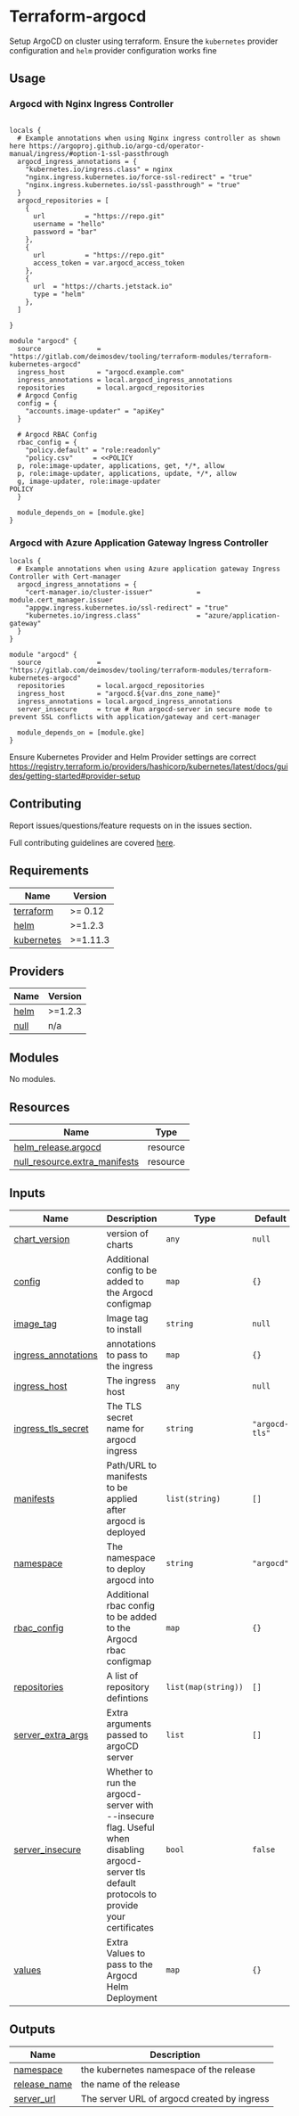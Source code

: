 # Terraform-argocd
Setup ArgoCD on cluster using terraform. Ensure the `kubernetes` provider configuration and `helm` provider configuration works fine

## Usage


### Argocd with Nginx Ingress Controller
```hcl

locals {
  # Example annotations when using Nginx ingress controller as shown here https://argoproj.github.io/argo-cd/operator-manual/ingress/#option-1-ssl-passthrough
  argocd_ingress_annotations = {
    "kubernetes.io/ingress.class" = nginx
    "nginx.ingress.kubernetes.io/force-ssl-redirect" = "true"
    "nginx.ingress.kubernetes.io/ssl-passthrough" = "true"
  }
  argocd_repositories = [
    {
      url          = "https://repo.git"
      username = "hello"
      password = "bar"
    },
    {
      url          = "https://repo.git"
      access_token = var.argocd_access_token
    },
    {
      url  = "https://charts.jetstack.io"
      type = "helm"
    },
  ]

}

module "argocd" {
  source              = "https://gitlab.com/deimosdev/tooling/terraform-modules/terraform-kubernetes-argocd"
  ingress_host        = "argocd.example.com"
  ingress_annotations = local.argocd_ingress_annotations
  repositories        = local.argocd_repositories
  # Argocd Config
  config = {
    "accounts.image-updater" = "apiKey"
  }

  # Argocd RBAC Config
  rbac_config = {
    "policy.default" = "role:readonly"
    "policy.csv"     = <<POLICY
  p, role:image-updater, applications, get, */*, allow
  p, role:image-updater, applications, update, */*, allow
  g, image-updater, role:image-updater
POLICY
  }

  module_depends_on = [module.gke]
}
```

### Argocd with Azure Application Gateway Ingress Controller
```hcl
locals {
  # Example annotations when using Azure application gateway Ingress Controller with Cert-manager
  argocd_ingress_annotations = {
    "cert-manager.io/cluster-issuer"           = module.cert_manager.issuer
    "appgw.ingress.kubernetes.io/ssl-redirect" = "true"
    "kubernetes.io/ingress.class"              = "azure/application-gateway"
  }
}

module "argocd" {
  source              = "https://gitlab.com/deimosdev/tooling/terraform-modules/terraform-kubernetes-argocd"
  repositories        = local.argocd_repositories
  ingress_host        = "argocd.${var.dns_zone_name}"
  ingress_annotations = local.argocd_ingress_annotations
  server_insecure     = true # Run argocd-server in secure mode to prevent SSL conflicts with application/gateway and cert-manager

  module_depends_on = [module.gke]
}
```

Ensure Kubernetes Provider and Helm Provider settings are correct https://registry.terraform.io/providers/hashicorp/kubernetes/latest/docs/guides/getting-started#provider-setup

## Contributing

Report issues/questions/feature requests on in the issues section.

Full contributing guidelines are covered [here](CONTRIBUTING.md).

<!-- BEGINNING OF PRE-COMMIT-TERRAFORM DOCS HOOK -->
## Requirements

| Name | Version |
|------|---------|
| <a name="requirement_terraform"></a> [terraform](#requirement\_terraform) | >= 0.12 |
| <a name="requirement_helm"></a> [helm](#requirement\_helm) | >=1.2.3 |
| <a name="requirement_kubernetes"></a> [kubernetes](#requirement\_kubernetes) | >=1.11.3 |

## Providers

| Name | Version |
|------|---------|
| <a name="provider_helm"></a> [helm](#provider\_helm) | >=1.2.3 |
| <a name="provider_null"></a> [null](#provider\_null) | n/a |

## Modules

No modules.

## Resources

| Name | Type |
|------|------|
| [helm_release.argocd](https://registry.terraform.io/providers/hashicorp/helm/latest/docs/resources/release) | resource |
| [null_resource.extra_manifests](https://registry.terraform.io/providers/hashicorp/null/latest/docs/resources/resource) | resource |

## Inputs

| Name | Description | Type | Default | Required |
|------|-------------|------|---------|:--------:|
| <a name="input_chart_version"></a> [chart\_version](#input\_chart\_version) | version of charts | `any` | `null` | no |
| <a name="input_config"></a> [config](#input\_config) | Additional config to be added to the Argocd configmap | `map` | `{}` | no |
| <a name="input_image_tag"></a> [image\_tag](#input\_image\_tag) | Image tag to install | `string` | `null` | no |
| <a name="input_ingress_annotations"></a> [ingress\_annotations](#input\_ingress\_annotations) | annotations to pass to the ingress | `map` | `{}` | no |
| <a name="input_ingress_host"></a> [ingress\_host](#input\_ingress\_host) | The ingress host | `any` | `null` | no |
| <a name="input_ingress_tls_secret"></a> [ingress\_tls\_secret](#input\_ingress\_tls\_secret) | The TLS secret name for argocd ingress | `string` | `"argocd-tls"` | no |
| <a name="input_manifests"></a> [manifests](#input\_manifests) | Path/URL to manifests to be applied after argocd is deployed | `list(string)` | `[]` | no |
| <a name="input_namespace"></a> [namespace](#input\_namespace) | The namespace to deploy argocd into | `string` | `"argocd"` | no |
| <a name="input_rbac_config"></a> [rbac\_config](#input\_rbac\_config) | Additional rbac config to be added to the Argocd rbac configmap | `map` | `{}` | no |
| <a name="input_repositories"></a> [repositories](#input\_repositories) | A list of repository defintions | `list(map(string))` | `[]` | no |
| <a name="input_server_extra_args"></a> [server\_extra\_args](#input\_server\_extra\_args) | Extra arguments passed to argoCD server | `list` | `[]` | no |
| <a name="input_server_insecure"></a> [server\_insecure](#input\_server\_insecure) | Whether to run the argocd-server with --insecure flag. Useful when disabling argocd-server tls default protocols to provide your certificates | `bool` | `false` | no |
| <a name="input_values"></a> [values](#input\_values) | Extra Values to pass to the Argocd Helm Deployment | `map` | `{}` | no |

## Outputs

| Name | Description |
|------|-------------|
| <a name="output_namespace"></a> [namespace](#output\_namespace) | the kubernetes namespace of the release |
| <a name="output_release_name"></a> [release\_name](#output\_release\_name) | the name of the release |
| <a name="output_server_url"></a> [server\_url](#output\_server\_url) | The server URL of argocd created by ingress |
<!-- END OF PRE-COMMIT-TERRAFORM DOCS HOOK -->
